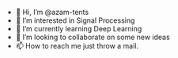 - 👋 Hi, I’m @azam-tents
- 👀 I’m interested in Signal Processing
- 🌱 I’m currently learning Deep Learning
- 💞️ I’m looking to collaborate on some new ideas
- 📫 How to reach me just throw a mail.

<!---
azam-tents/azam-tents is a ✨ special ✨ repository because its `README.md` (this file) appears on your GitHub profile.
You can click the Preview link to take a look at your changes.
--->
